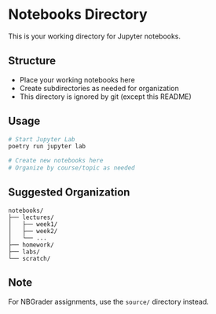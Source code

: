 # Notebooks Directory

This is your working directory for Jupyter notebooks.

## Structure

- Place your working notebooks here
- Create subdirectories as needed for organization
- This directory is ignored by git (except this README)

## Usage

```bash
# Start Jupyter Lab
poetry run jupyter lab

# Create new notebooks here
# Organize by course/topic as needed
```

## Suggested Organization

```
notebooks/
├── lectures/
│   ├── week1/
│   ├── week2/
│   └── ...
├── homework/
├── labs/
└── scratch/
```

## Note

For NBGrader assignments, use the `source/` directory instead.
